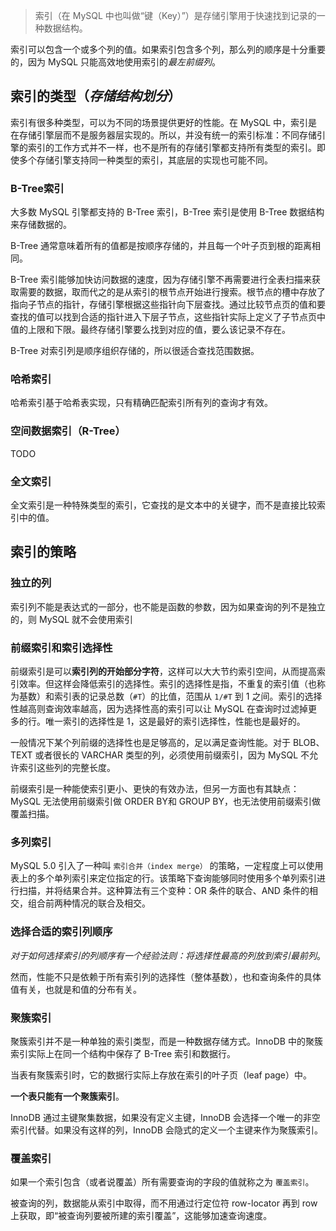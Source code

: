 > 索引（在 MySQL 中也叫做“键（Key）”）是存储引擎用于快速找到记录的一种数据结构。

索引可以包含一个或多个列的值。如果索引包含多个列，那么列的顺序是十分重要的，因为 MySQL 只能高效地使用索引的*最左前缀列*。

## 索引的类型（*存储结构划分*）

索引有很多种类型，可以为不同的场景提供更好的性能。在 MySQL 中，索引是在存储引擎层而不是服务器层实现的。所以，并没有统一的索引标准：不同存储引擎的索引的工作方式并不一样，也不是所有的存储引擎都支持所有类型的索引。即使多个存储引擎支持同一种类型的索引，其底层的实现也可能不同。

### B-Tree索引

大多数 MySQL 引擎都支持的 B-Tree 索引，B-Tree 索引是使用 B-Tree 数据结构来存储数据的。

B-Tree 通常意味着所有的值都是按顺序存储的，并且每一个叶子页到根的距离相同。

B-Tree 索引能够加快访问数据的速度，因为存储引擎不再需要进行全表扫描来获取需要的数据，取而代之的是从索引的根节点开始进行搜索。根节点的槽中存放了指向子节点的指针，存储引擎根据这些指针向下层查找。通过比较节点页的值和要查找的值可以找到合适的指针进入下层子节点，这些指针实际上定义了子节点页中值的上限和下限。最终存储引擎要么找到对应的值，要么该记录不存在。

B-Tree 对索引列是顺序组织存储的，所以很适合查找范围数据。

### 哈希索引

哈希索引基于哈希表实现，只有精确匹配索引所有列的查询才有效。

### 空间数据索引（R-Tree）

TODO

### 全文索引

全文索引是一种特殊类型的索引，它查找的是文本中的关键字，而不是直接比较索引中的值。

## 索引的策略

### 独立的列

索引列不能是表达式的一部分，也不能是函数的参数，因为如果查询的列不是独立的，则 MySQL 就不会使用索引

### 前缀索引和索引选择性

前缀索引是可以**索引列的开始部分字符**，这样可以大大节约索引空间，从而提高索引效率。但这样会降低索引的选择性。索引的选择性是指，不重复的索引值（也称为基数）和索引表的记录总数（`#T`）的比值，范围从 `1/#T` 到 1 之间。索引的选择性越高则查询效率越高，因为选择性高的索引可以让 MySQL 在查询时过滤掉更多的行。唯一索引的选择性是 1，这是最好的索引选择性，性能也是最好的。

一般情况下某个列前缀的选择性也是足够高的，足以满足查询性能。对于 BLOB、TEXT 或者很长的 VARCHAR 类型的列，必须使用前缀索引，因为 MySQL 不允许索引这些列的完整长度。

前缀索引是一种能使索引更小、更快的有效办法，但另一方面也有其缺点：MySQL 无法使用前缀索引做 ORDER BY和 GROUP BY，也无法使用前缀索引做覆盖扫描。

### 多列索引

MySQL 5.0 引入了一种叫 `索引合并（index merge）` 的策略，一定程度上可以使用表上的多个单列索引来定位指定的行。该策略下查询能够同时使用多个单列索引进行扫描，并将结果合并。这种算法有三个变种：OR 条件的联合、AND 条件的相交，组合前两种情况的联合及相交。

### 选择合适的索引列顺序

*对于如何选择索引的列顺序有一个经验法则：将选择性最高的列放到索引最前列*。

然而，性能不只是依赖于所有索引列的选择性（整体基数），也和查询条件的具体值有关，也就是和值的分布有关。

### 聚簇索引

聚簇索引并不是一种单独的索引类型，而是一种数据存储方式。InnoDB 中的聚簇索引实际上在同一个结构中保存了 B-Tree 索引和数据行。

当表有聚簇索引时，它的数据行实际上存放在索引的叶子页（leaf page）中。

**一个表只能有一个聚簇索引**。

InnoDB 通过主键聚集数据，如果没有定义主键，InnoDB 会选择一个唯一的非空索引代替。如果没有这样的列，InnoDB 会隐式的定义一个主键来作为聚簇索引。

### 覆盖索引

如果一个索引包含（或者说覆盖）所有需要查询的字段的值就称之为 `覆盖索引`。

被查询的列，数据能从索引中取得，而不用通过行定位符 row-locator 再到 row 上获取，即“被查询列要被所建的索引覆盖”，这能够加速查询速度。